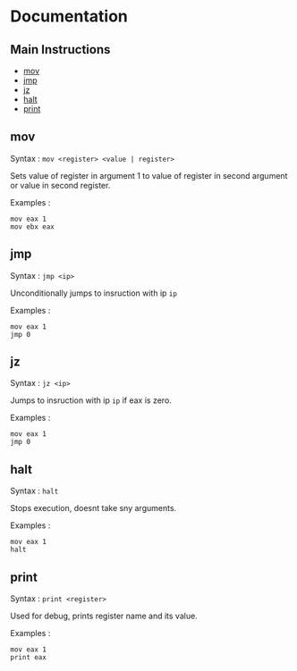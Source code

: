 # Documentation
## Main Instructions
* [mov](#mov)
* [jmp](#jmp)
* [jz](#jz)
* [halt](#halt)
* [print](#print)

## mov
  Syntax : `mov <register> <value | register>`

  Sets value of register in argument 1 to value of
  register in second argument or value in second
  register.

  Examples :
  ```
  mov eax 1
  mov ebx eax
  ```
  
## jmp
  Syntax : `jmp <ip>`

  Unconditionally jumps to insruction with ip `ip`

  Examples :
  ```
  mov eax 1
  jmp 0
  ```
  
## jz
  Syntax : `jz <ip>`

  Jumps to insruction with ip `ip` if eax is zero.

  Examples :
  ```
  mov eax 1
  jmp 0
  ```

## halt
  Syntax : `halt`

  Stops execution, doesnt take sny arguments.

  Examples :
  ```
  mov eax 1
  halt
  ```

## print
  Syntax : `print <register>`

  Used for debug, prints register name and its value.

  Examples :
  ```
  mov eax 1
  print eax
  ```
